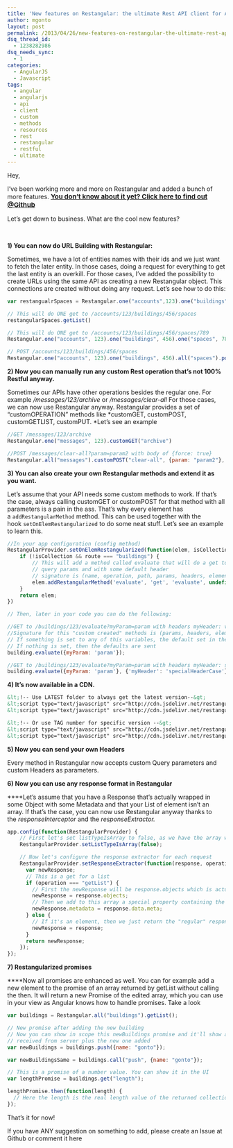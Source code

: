 ```yaml
---
title: 'New features on Restangular: the ultimate Rest API client for Angular'
author: mgonto
layout: post
permalink: /2013/04/26/new-features-on-restangular-the-ultimate-rest-api-client-for-angularjs/
dsq_thread_id:
  - 1238282986
dsq_needs_sync:
  - 1
categories:
  - AngularJS
  - Javascript
tags:
  - angular
  - angularjs
  - api
  - client
  - custom
  - methods
  - resources
  - rest
  - restangular
  - restful
  - ultimate
---
```

Hey,

I&#8217;ve been working more and more on Restangular and added a bunch of more features. **<a style="font-size: 15px;" href="https://github.com/mgonto/restangular" target="_blank">You don&#8217;t know about it yet? Click here to find out @Github</a>**

Let&#8217;s get down to business. What are the cool new features?

&nbsp;

**1) You can now do URL Building with Restangular:**

Sometimes, we have a lot of entities names with their ids and we just want to fetch the later entity. In those cases, doing a request for everything to get the last entity is an overkill. For those cases, I&#8217;ve added the possibility to create URLs using the same API as creating a new Restangular object. This connections are created without doing any request. Let&#8217;s see how to do this:

````js
var restangualrSpaces = Restangular.one("accounts",123).one("buildings", 456).all("spaces");

// This will do ONE get to /accounts/123/buildings/456/spaces
restangularSpaces.getList()

// This will do ONE get to /accounts/123/buildings/456/spaces/789
Restangular.one("accounts", 123).one("buildings", 456).one("spaces", 789).get()

// POST /accounts/123/buildings/456/spaces
Restangular.one("accounts", 123).one("buildings", 456).all("spaces").post({name: "New Space"});
````

**2) Now you can manually run any custom Rest operation that&#8217;s not 100% Restful anyway.**

Sometimes our APIs have other operations besides the regular one. For example */messages/123/archive* or */messages/clear-all* For those cases, we can now use Restangular anyway. Restangular provides a set of &#8220;customOPERATION&#8221; methods like *customGET, customPOST, customGETLIST, customPUT. *Let&#8217;s see an example

````js
//GET /messages/123/archive
Restangular.one("messages", 123).customGET("archive")

//POST /messages/clear-all?param=param2 with body of {force: true}
Restangular.all("messages").customPOST("clear-all", {param: "param2"}, {}, {force: true})
````

**3) You can also create your own Restangular methods and extend it as you want.**

Let&#8217;s assume that your API needs some custom methods to work. If that&#8217;s the case, always calling customGET or customPOST for that method with all parameters is a pain in the ass. That&#8217;s why every element has a `addRestangularMethod` method. This can be used together with the hook `setOnElemRestangularized` to do some neat stuff. Let&#8217;s see an example to learn this.

````js
//In your app configuration (config method)
RestangularProvider.setOnElemRestangularized(function(elem, isCollection, route) {
    if (!isCollection && route === "buildings") {
        // This will add a method called evaluate that will do a get to path evaluate with NO default
        // query params and with some default header
        // signature is (name, operation, path, params, headers, elementToPost)
        elem.addRestangularMethod('evaluate', 'get', 'evaluate', undefined, {'myHeader': 'value'});
    }
    return elem;
})

// Then, later in your code you can do the following:

//GET to /buildings/123/evaluate?myParam=param with headers myHeader: value
//Signature for this "custom created" methods is (params, headers, elem)
// If something is set to any of this variables, the default set in the method creation will be overrided
// If nothing is set, then the defaults are sent
building.evaluate({myParam: 'param'});

//GET to /buildings/123/evaluate?myParam=param with headers myHeader: specialHeaderCase
building.evaluate({myParam: 'param'}, {'myHeader': 'specialHeaderCase'});
````

**4) It&#8217;s now available in a CDN.**

````html
&lt;!-- Use LATEST folder to always get the latest version--&gt;
&lt;script type="text/javascript" src="http://cdn.jsdelivr.net/restangular/latest/restangular.js"&gt;&lt;/script&gt;
&lt;script type="text/javascript" src="http://cdn.jsdelivr.net/restangular/latest/restangular.min.js"&gt;&lt;/script&gt;

&lt;!-- Or use TAG number for specific version --&gt;
&lt;script type="text/javascript" src="http://cdn.jsdelivr.net/restangular/0.5.3/restangular.js"&gt;&lt;/script&gt;
&lt;script type="text/javascript" src="http://cdn.jsdelivr.net/restangular/0.5.3/restangular.min.js"&gt;&lt;/script&gt;
````

**5) Now you can send your own Headers**

Every method in Restangular now accepts custom Query parameters and custom Headers as parameters.

**6) Now you can use any response format in Restangular**

****Let&#8217;s assume that you have a Response that&#8217;s actually wrapped in some Object with some Metadata and that your List of element isn&#8217;t an array. If that&#8217;s the case, you can now use Restangular anyway thanks to the *responseInterceptor* and the *responseExtractor.*

````js
app.config(function(RestangularProvider) {
    // First let's set listTypeIsArray to false, as we have the array wrapped in some other object.
    RestangularProvider.setListTypeIsArray(false);

    // Now let's configure the response extractor for each request
    RestangularProvider.setResponseExtractor(function(response, operation, what, url) {
      var newResponse;
      // This is a get for a list
      if (operation === "getList") {
        // First the newResponse will be response.objects which is actually an array
        newResponse = response.objects;
        // Then we add to this array a special property containing the metadata for paging for example
        newResponse.metadata = response.data.meta;
      } else {
        // If it's an element, then we just return the "regular" response as there's no object wrapping it
        newResponse = response;
      }
      return newResponse;
    });
});
````

**7) Restangularized promises**

****Now all promises are enhanced as well. You can for example add a new element to the promise of an array returned by getList without calling the then. It will return a new Promise of the edited array, which you can use in your view as Angular knows how to handle promises. Take a look

````js
var buildings = Restangular.all("buildings").getList();

// New promise after adding the new building
// Now you can show in scope this newBuildings promise and it'll show all the buildings 
// received from server plus the new one added
var newBuildings = buildings.push({name: "gonto"});

var newBuildingsSame = buildings.call("push", {name: "gonto"});

// This is a promise of a number value. You can show it in the UI
var lengthPromise = buildings.get("length");

lengthPromise.then(function(length) {
  // Here the length is the real length value of the returned collection of buildings
});
````

That&#8217;s it for now!

If you have ANY suggestion on something to add, please create an Issue at Github or comment it here
